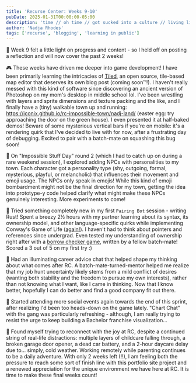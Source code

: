 ```yaml
---
title: 'Recurse Center: Weeks 9-10'
pubDate: 2025-01-31T00:00:00-05:00
description: 'time // oh time // got sucked into a culture // living like you do'
author: 'Nadja Rhodes'
tags: ['recurse', 'blogging', 'learning in public']
---
```


🤝 Week 9 felt a little light on progress and content - so I held off on posting a reflection and will now cover the past 2 weeks!

🎮 These weeks have driven me deeper into game development! I have been primarily learning the intricacies of [Tiled](https://www.mapeditor.org/), an open source, tile-based map editor that deserves its own blog post (coming soon&#8482;!). I haven't really messed with this kind of software since discovering an ancient version of Photoshop on my mom's desktop in middle school lol. I've been wrestling with layers and sprite dimensions and texture packing and the like, and I finally have a (tiny) walkable town up and running: https://iconix.github.io/rc-impossible-town/nadj-land/ (easter egg: try approaching the door on the green house). I even presented it at half-baked demos! Beware of some mysterious vertical bars if you're on mobile: it's a rendering quirk that I've decided to live with for now, after a frustrating day of debugging. Excited to pair with a batch-mate on squashing this bug soon!

🤖 On "Impossible Stuff Day" round 2 (which I had to catch up on during a rare weekend session), I explored adding NPCs with personalities to my town. Each character got a personality type (shy, outgoing, formal, mysterious, playful, or melancholic) that influences their movement and emoji usage. The NPCs only speak in emojis! While this kind of emoji bombardment might not be the final direction for my town, getting the idea into prototype-y code helped clarify what might make these NPCs genuinely interesting. More experiments to come!

🦀 Tried something completely new in my first `Pairing Bot` session - writing Rust! Spent a breezy 2½ hours with my partner learning about its syntax, its ownership model, and other language-specific quirks while implementing Conway's Game of Life ([again!](https://github.com/iconix/december-adventure/tree/main/03)). I haven't had to think about pointers and references since undergrad. Even tested my understanding of ownership right after with a [borrow checker game](https://garetht.github.io/be-the-borrow-checker/), written by a fellow batch-mate! Scored a 3 out of 5 on my first try :)

💼 Had an illuminating career advice chat that helped shape my thinking about what comes after RC. A batch-mate-turned-mentor helped me realize that my job hunt uncertainty likely stems from a mild conflict of desires (wanting both stability and the freedom to pursue my own interests), rather than not knowing what I want, like I came in thinking. Now that I know better, hopefully I can do better and find a good company fit out there.

👯 Started attending more social events again towards the end of this sprint, after realizing I'd been too heads-down on the game lately. "Chart Chat" with the gang was particularly refreshing - although, I am really trying to resist the urge to keep building a Bachelor franchise visualization...

🌟 Found myself trying to reconnect with the joy at RC, despite a continued string of real-life distractions: multiple layers of childcare falling through, a broken garage door opener, a dead car battery, and a 2-hour daycare delay due to... simply, cold weather. Working remotely while parenting continues to be a daily adventure. With only 2 weeks left (!!), I am feeling both the pressure to reach some sort of finish line with this portfolio site project and a renewed appreciation for the unique environment we have here at RC. It is time to make these final weeks count!

